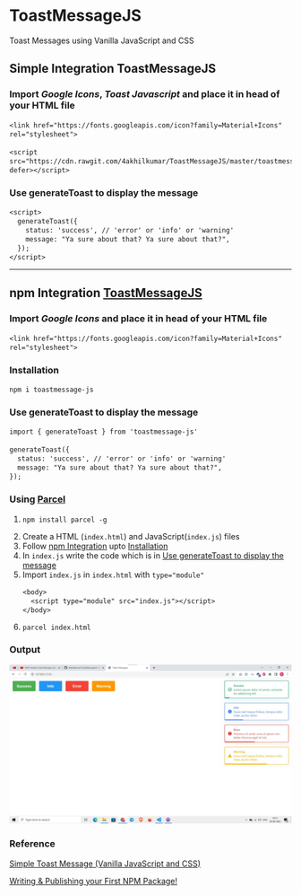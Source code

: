 # ToastMessageJS
Toast Messages using Vanilla JavaScript and CSS

## Simple Integration ToastMessageJS
### Import *Google Icons*, *Toast Javascript* and place it in head of your HTML file
```
<link href="https://fonts.googleapis.com/icon?family=Material+Icons" rel="stylesheet">

<script src="https://cdn.rawgit.com/4akhilkumar/ToastMessageJS/master/toastmessage.js" defer></script>
```
### Use generateToast to display the message
```
<script>
  generateToast({
    status: 'success', // 'error' or 'info' or 'warning'
    message: "Ya sure about that? Ya sure about that?",
  });
</script>
``` 
___

## npm Integration [ToastMessageJS](https://www.npmjs.com/package/toastmessage-js)
### Import *Google Icons* and place it in head of your HTML file
```
<link href="https://fonts.googleapis.com/icon?family=Material+Icons" rel="stylesheet">
```
### Installation
```
npm i toastmessage-js
```

### Use generateToast to display the message
```
import { generateToast } from 'toastmessage-js'

generateToast({
  status: 'success', // 'error' or 'info' or 'warning'
  message: "Ya sure about that? Ya sure about that?",
});
``` 

### Using [Parcel](https://www.npmjs.com/package/parcel) 
1.  ```
    npm install parcel -g
    ```
2. Create a HTML (`index.html`) and JavaScript(`index.js`) files
3. Follow [npm Integration](#npm-integration-toastmessagejs) upto [Installation](#installation)
4. In `index.js` write the code which is in [Use generateToast to display the message](#use-generatetoast-to-display-the-message)
5. Import `index.js` in `index.html` with `type="module"`
    ```
    <body>
      <script type="module" src="index.js"></script>
    </body>
    ```
6.  ```
    parcel index.html
    ```

### Output
![ToastMessageJS](https://raw.githubusercontent.com/4akhilkumar/ToastMessageJS/master/Screenshot%202022-06-20%20141141.jpg "ToastMessageJS")

### Reference
[Simple Toast Message (Vanilla JavaScript and CSS)](https://www.youtube.com/watch?v=EWveKYaX-P0)  

[Writing & Publishing your First NPM Package!](https://www.youtube.com/watch?v=4zzbNac6f6Q)